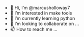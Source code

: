 - 👋 Hi, I’m @marcusholloway7
- 👀 I’m interested in make tools
- 🌱 I’m currently learning python
- 💞️ I’m looking to collaborate on ...
- 📫 How to reach me ...

<!---
marcusholloway7/marcusholloway7 is a ✨ special ✨ repository because its `README.md` (this file) appears on your GitHub profile.
You can click the Preview link to take a look at your changes.
--->
